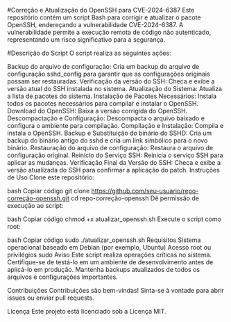 #Correção e Atualização do OpenSSH para CVE-2024-6387
Este repositório contém um script Bash para corrigir e atualizar o pacote OpenSSH, endereçando a vulnerabilidade CVE-2024-6387. A vulnerabilidade permite a execução remota de código não autenticado, representando um risco significativo para a segurança.

#Descrição do Script
O script realiza as seguintes ações:

Backup do arquivo de configuração: Cria um backup do arquivo de configuração sshd_config para garantir que as configurações originais possam ser restauradas.
Verificação da versão do SSH: Checa e exibe a versão atual do SSH instalada no sistema.
Atualização do Sistema: Atualiza a lista de pacotes do sistema.
Instalação de Pacotes Necessários: Instala todos os pacotes necessários para compilar e instalar o OpenSSH.
Download do OpenSSH: Baixa a versão corrigida do OpenSSH.
Descompactação e Configuração: Descompacta o arquivo baixado e configura o ambiente para compilação.
Compilação e Instalação: Compila e instala o OpenSSH.
Backup e Substituição do binário do SSHD: Cria um backup do binário antigo do sshd e cria um link simbólico para o novo binário.
Restauração do arquivo de configuração: Restaura o arquivo de configuração original.
Reinício do Serviço SSH: Reinicia o serviço SSH para aplicar as mudanças.
Verificação Final da Versão do SSH: Checa e exibe a versão atualizada do SSH para confirmar a aplicação do patch.
Instruções de Uso
Clone este repositório:

bash
Copiar código
git clone https://github.com/seu-usuario/repo-correção-openssh.git
cd repo-correção-openssh
Dê permissão de execução ao script:

bash
Copiar código
chmod +x atualizar_openssh.sh
Execute o script como root:

bash
Copiar código
sudo ./atualizar_openssh.sh
Requisitos
Sistema operacional baseado em Debian (por exemplo, Ubuntu)
Acesso root ou privilégios sudo
Aviso
Este script realiza operações críticas no sistema. Certifique-se de testá-lo em um ambiente de desenvolvimento antes de aplicá-lo em produção. Mantenha backups atualizados de todos os arquivos e configurações importantes.

Contribuições
Contribuições são bem-vindas! Sinta-se à vontade para abrir issues ou enviar pull requests.

Licença
Este projeto está licenciado sob a Licença MIT.
